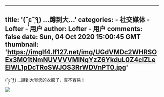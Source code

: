 
---
title: '(˘̩̩̩ε˘̩ƪ) …蹲到大...'
categories: 
    - 社交媒体
    - Lofter - 用户
author: Lofter - 用户
comments: false
date: Sun, 04 Oct 2020 15:00:45 GMT
thumbnail: 'https://imglf4.lf127.net/img/UGdVMDc2WHRSOEx3M01tNmNUVVVVMlNqYzZ6YkduL0Z4clZLeElWL1pDcTRoSWJOS3RrWDVnPT0.jpg'
---

<div>   
<p>(˘̩̩̩ε˘̩ƪ) …蹲到大爷您的衣服了，真不容易！</p><p><img src="https://imglf4.lf127.net/img/UGdVMDc2WHRSOEx3M01tNmNUVVVVMlNqYzZ6YkduL0Z4clZLeElWL1pDcTRoSWJOS3RrWDVnPT0.jpg" referrerpolicy="no-referrer"></p>  
</div>
            